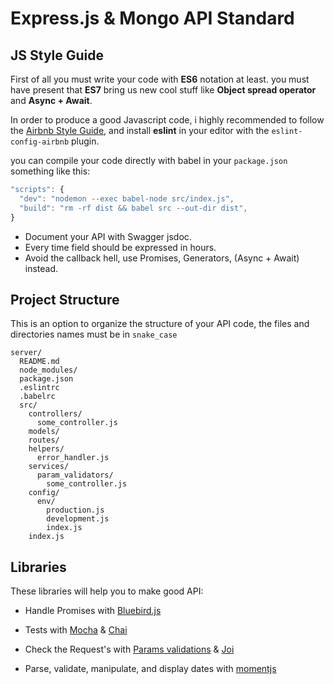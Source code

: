 # Express.js & Mongo API Standard
## JS Style Guide

First of all you must write your code with __ES6__ notation at least. you must have present that __ES7__ bring us new cool stuff like __Object spread operator__ and __Async + Await__.

In order to produce a good Javascript code, i highly recommended to follow the [Airbnb Style Guide](https://github.com/airbnb/javascript), and install __eslint__ in your editor with the `eslint-config-airbnb` plugin.

you can compile your code directly with babel in your `package.json` something like this:

```js
"scripts": {
  "dev": "nodemon --exec babel-node src/index.js",
  "build": "rm -rf dist && babel src --out-dir dist",
}

```

- Document your API with  Swagger jsdoc.
- Every time field should be expressed in hours.
- Avoid the callback hell, use Promises, Generators, (Async + Await) instead.


## Project Structure
This is an option to organize the structure of your API code,
the files and directories names must be in `snake_case`
```
server/
  README.md
  node_modules/
  package.json
  .eslintrc
  .babelrc
  src/
    controllers/
      some_controller.js
    models/
    routes/
    helpers/
      error_handler.js
    services/
      param_validators/
        some_controller.js
    config/
      env/
        production.js
        development.js
        index.js
    index.js
```

## Libraries

These libraries will help you to make good API:

- Handle Promises with [Bluebird.js](http://bluebirdjs.com/docs/api-reference.html)

-  Tests with [Mocha](https://mochajs.org/) & [Chai](http://chaijs.com/)

- Check the Request's with [Params validations](https://www.npmjs.com/package/express-validation) & [Joi](https://github.com/hapijs/joi)

- Parse, validate, manipulate, and display dates with  [momentjs](https://momentjs.com/)
